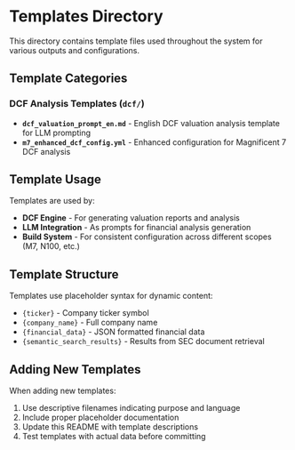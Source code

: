 # Templates Directory

This directory contains template files used throughout the system for various outputs and configurations.

## Template Categories

### DCF Analysis Templates (`dcf/`)
- **`dcf_valuation_prompt_en.md`** - English DCF valuation analysis template for LLM prompting
- **`m7_enhanced_dcf_config.yml`** - Enhanced configuration for Magnificent 7 DCF analysis

## Template Usage

Templates are used by:
- **DCF Engine** - For generating valuation reports and analysis
- **LLM Integration** - As prompts for financial analysis generation
- **Build System** - For consistent configuration across different scopes (M7, N100, etc.)

## Template Structure

Templates use placeholder syntax for dynamic content:
- `{ticker}` - Company ticker symbol
- `{company_name}` - Full company name
- `{financial_data}` - JSON formatted financial data
- `{semantic_search_results}` - Results from SEC document retrieval

## Adding New Templates

When adding new templates:
1. Use descriptive filenames indicating purpose and language
2. Include proper placeholder documentation
3. Update this README with template descriptions
4. Test templates with actual data before committing